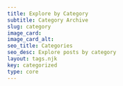 ```yaml
---
title: Explore by Category
subtitle: Category Archive
slug: category
image_card:
image_card_alt:
seo_title: Categories
seo_desc: Explore posts by category
layout: tags.njk
key: categorized
type: core
---
```

